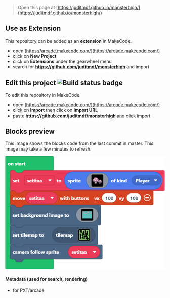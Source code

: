  


> Open this page at [https://juditmdf.github.io/monsterhigh/](https://juditmdf.github.io/monsterhigh/)

## Use as Extension

This repository can be added as an **extension** in MakeCode.

* open [https://arcade.makecode.com/](https://arcade.makecode.com/)
* click on **New Project**
* click on **Extensions** under the gearwheel menu
* search for **https://github.com/juditmdf/monsterhigh** and import

## Edit this project ![Build status badge](https://github.com/juditmdf/monsterhigh/workflows/MakeCode/badge.svg)

To edit this repository in MakeCode.

* open [https://arcade.makecode.com/](https://arcade.makecode.com/)
* click on **Import** then click on **Import URL**
* paste **https://github.com/juditmdf/monsterhigh** and click import

## Blocks preview

This image shows the blocks code from the last commit in master.
This image may take a few minutes to refresh.

![A rendered view of the blocks](https://github.com/juditmdf/monsterhigh/raw/master/.github/makecode/blocks.png)

#### Metadata (used for search, rendering)

* for PXT/arcade
<script src="https://makecode.com/gh-pages-embed.js"></script><script>makeCodeRender("{{ site.makecode.home_url }}", "{{ site.github.owner_name }}/{{ site.github.repository_name }}");</script>
